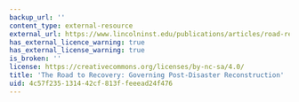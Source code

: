 ```yaml
---
backup_url: ''
content_type: external-resource
external_url: https://www.lincolninst.edu/publications/articles/road-recovery
has_external_licence_warning: true
has_external_license_warning: true
is_broken: ''
license: https://creativecommons.org/licenses/by-nc-sa/4.0/
title: 'The Road to Recovery: Governing Post-Disaster Reconstruction'
uid: 4c57f235-1314-42cf-813f-feeead24f476
---
```

